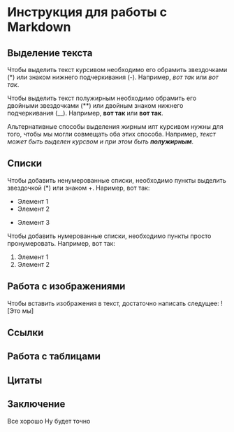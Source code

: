 # Инструкция для работы с Markdown

## Выделение текста

Чтобы выделить текст курсивом необходимо его обрамить звездочками (*) или знаком нижнего подчеркивания (-). Например, *вот так* или _вот так_.

Чтобы выделить текст полужирным необходимо обрамить его двойными звездочками (**) или двойным знаком нижнего подчеркивания (__). Например, **вот так** или __вот так__.

Альтернативные способы выделения жирным илт курсивом нужны для того, чтобы мы могли совмещать оба этих способа. Например, _текст может быть выделен курсвом и при этом быть **полужирным**_.

## Списки

Чтобы добавить ненумерованные списки, необходимо пункты выделить звездочкой (*) или знаком +. Наример, вот так:
* Элемент 1
* Элемент 2
+ Элемент 3

Чтобы добавить нумерованные списки, необходимо пункты просто пронумеровать. Например, вот так:
1. Элемент 1
2. Элемент 2

## Работа с изображениями

Чтобы вставить изображения в текст, достаточно написать следущее: 
![Это мы]
## Ссылки

## Работа с таблицами

## Цитаты

## Заключение
Все хорошо
Ну будет точно
